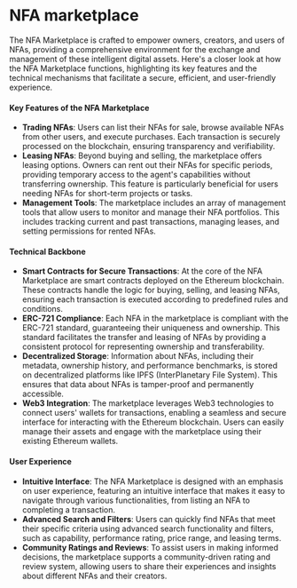 # NFA marketplace

The NFA Marketplace is crafted to empower owners, creators, and users of NFAs, providing a comprehensive environment for the exchange and management of these intelligent digital assets. Here's a closer look at how the NFA Marketplace functions, highlighting its key features and the technical mechanisms that facilitate a secure, efficient, and user-friendly experience.

#### Key Features of the NFA Marketplace

* **Trading NFAs**: Users can list their NFAs for sale, browse available NFAs from other users, and execute purchases. Each transaction is securely processed on the blockchain, ensuring transparency and verifiability.
* **Leasing NFAs**: Beyond buying and selling, the marketplace offers leasing options. Owners can rent out their NFAs for specific periods, providing temporary access to the agent's capabilities without transferring ownership. This feature is particularly beneficial for users needing NFAs for short-term projects or tasks.
* **Management Tools**: The marketplace includes an array of management tools that allow users to monitor and manage their NFA portfolios. This includes tracking current and past transactions, managing leases, and setting permissions for rented NFAs.

#### Technical Backbone

* **Smart Contracts for Secure Transactions**: At the core of the NFA Marketplace are smart contracts deployed on the Ethereum blockchain. These contracts handle the logic for buying, selling, and leasing NFAs, ensuring each transaction is executed according to predefined rules and conditions.
* **ERC-721 Compliance**: Each NFA in the marketplace is compliant with the ERC-721 standard, guaranteeing their uniqueness and ownership. This standard facilitates the transfer and leasing of NFAs by providing a consistent protocol for representing ownership and transferability.
* **Decentralized Storage**: Information about NFAs, including their metadata, ownership history, and performance benchmarks, is stored on decentralized platforms like IPFS (InterPlanetary File System). This ensures that data about NFAs is tamper-proof and permanently accessible.
* **Web3 Integration**: The marketplace leverages Web3 technologies to connect users' wallets for transactions, enabling a seamless and secure interface for interacting with the Ethereum blockchain. Users can easily manage their assets and engage with the marketplace using their existing Ethereum wallets.

#### User Experience

* **Intuitive Interface**: The NFA Marketplace is designed with an emphasis on user experience, featuring an intuitive interface that makes it easy to navigate through various functionalities, from listing an NFA to completing a transaction.
* **Advanced Search and Filters**: Users can quickly find NFAs that meet their specific criteria using advanced search functionality and filters, such as capability, performance rating, price range, and leasing terms.
* **Community Ratings and Reviews**: To assist users in making informed decisions, the marketplace supports a community-driven rating and review system, allowing users to share their experiences and insights about different NFAs and their creators.
